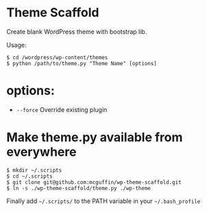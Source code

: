 Theme Scaffold
==============

Create blank WordPress theme with bootstrap lib.

Usage:
```
$ cd /wordpress/wp-content/themes
$ python /path/to/theme.py "Theme Name" [options]
```
# options: #
- `--force`         Override existing plugin

# Make theme.py available from everywhere #
```
$ mkdir ~/.scripts
$ cd ~/.scripts
$ git clone git@github.com:mcguffin/wp-theme-scaffold.git
$ ln -s ./wp-theme-scaffold/theme.py ./wp-theme
```

Finally add `~/.scripts/` to the PATH variable in your `~/.bash_profile`

